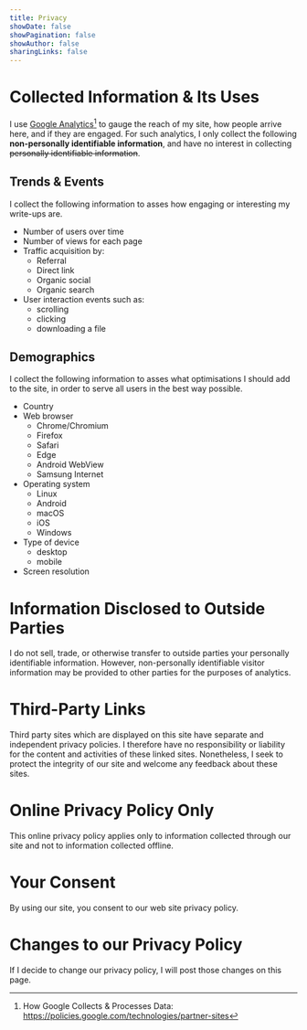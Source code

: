 ```yaml
---
title: Privacy
showDate: false
showPagination: false
showAuthor: false
sharingLinks: false
---
```

# Collected Information & Its Uses
I use [Google Analytics](https://analytics.google.com)[^1] to gauge the reach of my site, how people arrive here, and if they are engaged. For such analytics, I only collect the following **non-personally identifiable information**, and have no interest in collecting ~~personally identifiable information~~.

## Trends & Events
I collect the following information to asses how engaging or interesting my write-ups are.

* Number of users over time
* Number of views for each page
* Traffic acquisition by:
	* Referral
	* Direct link
	* Organic social
	* Organic search
* User interaction events such as:
	* scrolling
	* clicking
	* downloading a file

## Demographics
I collect the following information to asses what optimisations I should add to the site, in order to serve all users in the best way possible.

* Country
* Web browser
	* Chrome/Chromium
	* Firefox
	* Safari
	* Edge
	* Android WebView
	* Samsung Internet
* Operating system
	* Linux
	* Android
	* macOS
	* iOS
	* Windows
* Type of device
	* desktop
	* mobile
* Screen resolution

# Information Disclosed to Outside Parties
I do not sell, trade, or otherwise transfer to outside parties your personally identifiable information. However, non-personally identifiable visitor information may be provided to other parties for the purposes of analytics.

# Third-Party Links
Third party sites which are displayed on this site have separate and independent privacy policies. I therefore have no responsibility or liability for the content and activities of these linked sites. Nonetheless, I seek to protect the integrity of our site and welcome any feedback about these sites.

# Online Privacy Policy Only
This online privacy policy applies only to information collected through our site and not to information collected offline.

# Your Consent
By using our site, you consent to our web site privacy policy.

# Changes to our Privacy Policy
If I decide to change our privacy policy, I will post those changes on this page.

[^1]: How Google Collects & Processes Data: <https://policies.google.com/technologies/partner-sites>
